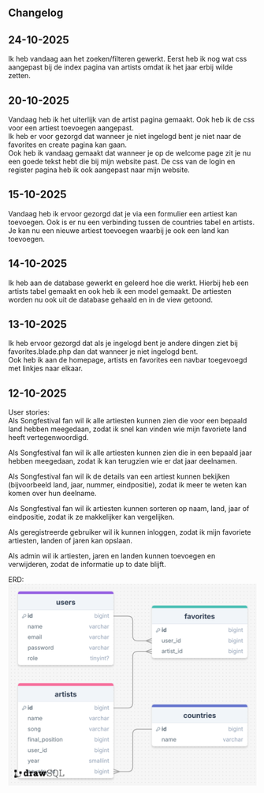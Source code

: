 ## Changelog

## 24-10-2025

Ik heb vandaag aan het zoeken/filteren gewerkt. Eerst heb ik nog wat css aangepast bij de index pagina van artists omdat
ik het jaar erbij wilde zetten.

## 20-10-2025

Vandaag heb ik het uiterlijk van de artist pagina gemaakt. Ook heb ik de css voor een artiest toevoegen aangepast.
<br>Ik heb er voor gezorgd dat wanneer je niet ingelogd bent je niet naar de favorites en create pagina kan gaan.
<br>Ook heb ik vandaag gemaakt dat wanneer je op de welcome page zit je nu een goede tekst hebt die bij mijn website
past. De css van de login en register pagina heb ik ook aangepast naar mijn website.

## 15-10-2025

Vandaag heb ik ervoor gezorgd dat je via een formulier een artiest kan toevoegen. Ook is er nu een verbinding tussen de
countries tabel en artists. Je kan nu een nieuwe artiest toevoegen waarbij je ook een land kan toevoegen.

## 14-10-2025

Ik heb aan de database gewerkt en geleerd hoe die werkt. Hierbij heb een artists tabel gemaakt en ook heb ik een model
gemaakt. De artiesten worden nu ook uit de database gehaald en in de view getoond.

## 13-10-2025

Ik heb ervoor gezorgd dat als je ingelogd bent je andere dingen ziet bij favorites.blade.php dan dat wanneer je niet
ingelogd bent. <br>
Ook heb ik aan de homepage, artists en favorites een navbar toegevoegd met linkjes naar elkaar.

## 12-10-2025

User stories: <br>
Als Songfestival fan wil ik alle artiesten kunnen zien die voor een bepaald land hebben meegedaan, zodat ik snel kan
vinden wie mijn favoriete land heeft vertegenwoordigd.

Als Songfestival fan wil ik alle artiesten kunnen zien die in een bepaald jaar hebben meegedaan, zodat ik kan terugzien
wie er dat jaar deelnamen.

Als Songfestival fan wil ik de details van een artiest kunnen bekijken (bijvoorbeeld land, jaar, nummer, eindpositie),
zodat ik meer te weten kan komen over hun deelname.

Als Songfestival fan wil ik artiesten kunnen sorteren op naam, land, jaar of eindpositie, zodat ik ze makkelijker kan
vergelijken.

Als geregistreerde gebruiker wil ik kunnen inloggen, zodat ik mijn favoriete artiesten, landen of jaren kan opslaan.

Als admin wil ik artiesten, jaren en landen kunnen toevoegen en verwijderen, zodat de informatie up to date blijft.

ERD:
![erd.png](images/erd.png)
